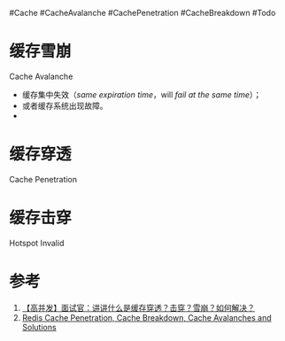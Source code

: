 #Cache #CacheAvalanche #CachePenetration #CacheBreakdown #Todo 

# 缓存雪崩
Cache Avalanche
- 缓存集中失效（*same expiration time*，will *fail at the same time*）；
- 或者缓存系统出现故障。
- 



# 缓存穿透
Cache Penetration


# 缓存击穿
Hotspot Invalid



# 参考
1. [【高并发】面试官：讲讲什么是缓存穿透？击穿？雪崩？如何解决？](https://xie.infoq.cn/article/39495c2d568aca1d6db5c9c50)
2. [Redis Cache Penetration, Cache Breakdown, Cache Avalanches and Solutions](https://www.fatalerrors.org/a/redis-cache-penetration-cache-breakdown-cache-avalanches-and-solutions.html)